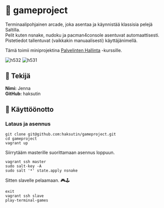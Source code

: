 # 👾 gameproject
Terminaalipohjainen arcade, joka asentaa ja käynnistää klassisia pelejä Saltilla.  
Pelit kuten nsnake, nudoku ja pacman4console asentuvat automaattisesti. Pistetiedot tallentuvat (vaikkakin manuaalisesti) käyttäjänimellä.  

Tämä toimii miniprojektina [Palvelinten Hallinta](https://terokarvinen.com/palvelinten-hallinta/#h5-miniprojekti) -kurssille. 

![h532](https://github.com/user-attachments/assets/0f57a200-fa69-4e33-864a-9af9279c9825)
![h531](https://github.com/user-attachments/assets/ea96c150-c26b-4c3f-ba4c-102b00a75b98)




## 👑 Tekijä

**Nimi:** Jenna  
**GitHub:** haksutin

## 🚀 Käyttöönotto
### Lataus ja asennus

    git clone git@github.com:haksutin/gameproject.git
    cd gameproject
    vagrant up

Siirrytääm masterille suorittamaan asennus loppuun.

    vagrant ssh master
    sudo salt-key -A
    sudo salt '*' state.apply nsnake

Sitten slavelle pelaamaan. 🎮🕹️  

    exit
    vagrant ssh slave
    play-terminal-games

